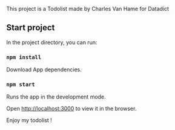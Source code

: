 This project is a Todolist made by Charles Van Hame for Datadict

## Start project

In the project directory, you can run:

### `npm install`

Download App dependencies.

### `npm start`

Runs the app in the development mode.

Open [http://localhost:3000](http://localhost:3000) to view it in the browser.

Enjoy my todolist !

